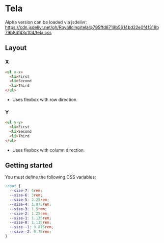# Tela

Alpha version can be loaded via jsdelivr: <https://cdn.jsdelivr.net/gh/RoyalIcing/tela@795ffd8719b5614bd22e0f41318b79b8df43c104/tela.css>

## Layout

### X

```html
<ul x-x>
  <li>First
  <li>Second
  <li>Third
</ul>
```

- Uses flexbox with row direction.

### Y

```html
<ul y-y>
  <li>First
  <li>Second
  <li>Third
</ul>
```

- Uses flexbox with column direction.

## Getting started

You must define the following CSS variables:

```css
:root {
  --size-7: 4rem;
  --size-6: 3rem;
  --size-5: 2.25rem;
  --size-4: 1.875rem;
  --size-3: 1.5rem;
  --size-2: 1.25rem;
  --size-1: 1.125rem;
  --size-0: 1.125rem;
  --size--1: 0.875rem;
  --size--2: 0.75rem;
}
```
